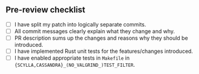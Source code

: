 ## Pre-review checklist

<!--
    Make sure you took care of the issues on the list.
    Put 'x' into those boxes which apply.
    You can also create the PR now and click on all relevant checkboxes.
-->

- [ ] I have split my patch into logically separate commits.
- [ ] All commit messages clearly explain what they change and why.
- [ ] PR description sums up the changes and reasons why they should be introduced.
- [ ] I have implemented Rust unit tests for the features/changes introduced.
- [ ] I have enabled appropriate tests in `Makefile` in `{SCYLLA,CASSANDRA}_(NO_VALGRIND_)TEST_FILTER`.
